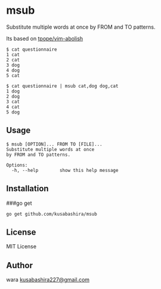 msub
====

Substitute multiple words at once
by FROM and TO patterns.

Its based on [tpope/vim-abolish](http://github.com/tpope/vim-abolish)

	$ cat questionnaire
	1 cat
	2 cat
	3 dog
	4 dog
	5 cat

	$ cat questionnaire | msub cat,dog dog,cat
	1 dog
	2 dog
	3 cat
	4 cat
	5 dog

Usage
-----

	$ msub [OPTION]... FROM TO [FILE]...
	Substitute multiple words at once
	by FROM and TO patterns.

	Options:
	  -h, --help        show this help message

Installation
------------

###go get

	go get github.com/kusabashira/msub

License
-------

MIT License

Author
------

wara <kusabashira227@gmail.com>
